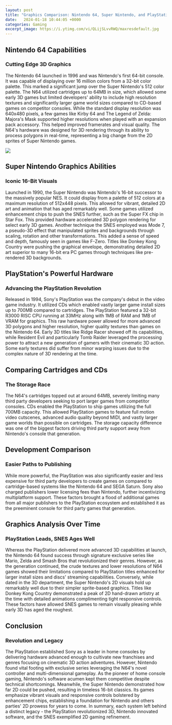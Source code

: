```yaml
---
layout: post
title: "Graphics Comparison: Nintendo 64, Super Nintendo, and PlayStation"
date:   2024-01-18 10:44:05 +0000
categories: Gaming
excerpt_image: https://i.ytimg.com/vi/QLijSLvvRWQ/maxresdefault.jpg
---
```


## Nintendo 64 Capabilities
### Cutting Edge 3D Graphics
The Nintendo 64 launched in 1996 and was Nintendo's first 64-bit console. It was capable of displaying over 16 million colors from a 32-bit color palette. This marked a significant jump over the Super Nintendo's 512 color palette. The N64 utilized cartridges up to 64MB in size, which allowed some early 3D games but limited developers' ability to include high resolution textures and significantly larger game world sizes compared to CD-based games on competitor consoles. 
While the standard display resolution was 640x480 pixels, a few games like Kirby 64 and The Legend of Zelda: Majora's Mask supported higher resolutions when played with an expansion pack accessory. This helped improved framerates and visual quality. The N64's hardware was designed for 3D rendering through its ability to process polygons in real-time, representing a big change from the 2D sprites of Super Nintendo games.

![](https://i.ytimg.com/vi/QLijSLvvRWQ/maxresdefault.jpg)
## Super Nintendo Graphics Abilities
### Iconic 16-Bit Visuals
Launched in 1990, the Super Nintendo was Nintendo's 16-bit successor to the massively popular NES. It could display from a palette of 512 colors at a maximum resolution of 512x448 pixels. This allowed for vibrant, detailed 2D art and animation that has aged remarkably well. Some games utilized enhancement chips to push the SNES further, such as the Super FX chip in Star Fox. This provided hardware accelerated 3D polygon rendering for select early 3D games. 
Another technique the SNES employed was Mode 7, a pseudo-3D effect that manipulated sprites and backgrounds through scaling, rotation and other transformations. This added a sense of speed and depth, famously seen in games like F-Zero. Titles like Donkey Kong Country were pushing the graphical envelope, demonstrating detailed 2D art superior to many 16-bit era PC games through techniques like pre-rendered 3D backgrounds.
## PlayStation's Powerful Hardware
### Advancing the PlayStation Revolution
Released in 1994, Sony's PlayStation was the company's debut in the video game industry. It utilized CDs which enabled vastly larger game install sizes up to 700MB compared to cartridges. The PlayStation featured a 32-bit R3000 RISC CPU running at 33MHz along with 1MB of RAM and 1MB of VRAM for graphics. 
This raw hardware power allowed for more advanced 3D polygons and higher resolution, higher quality textures than games on the Nintendo 64. Early 3D titles like Ridge Racer showed off its capabilities, while Resident Evil and particularly Tomb Raider leveraged the processing power to attract a new generation of gamers with their cinematic 3D action. Some early textures did suffer from minor warping issues due to the complex nature of 3D rendering at the time.
## Comparing Cartridges and CDs
### The Storage Race
The N64's cartridges topped out at around 64MB, severely limiting many third party developers seeking to port larger games from competitor consoles. CDs enabled the PlayStation to ship games utilizing the full 700MB capacity. This allowed PlayStation games to feature full motion video cutscenes, advanced audio quality beyond MIDI, and vastly larger game worlds than possible on cartridges. The storage capacity difference was one of the biggest factors driving third party support away from Nintendo's console that generation.
## Development Comparison  
### Easier Paths to Publishing 
While more powerful, the PlayStation was also significantly easier and less expensive for third party developers to create games on compared to cartridge-based systems like the Nintendo 64 and SEGA Saturn. Sony also charged publishers lower licensing fees than Nintendo, further incentivizing multiplatform support. These factors brought a flood of additional games from all major publishers to the PlayStation ecosystem and established it as the preeminent console for third party games that generation.
## Graphics Analysis Over Time
### PlayStation Leads, SNES Ages Well
Whereas the PlayStation delivered more advanced 3D capabilities at launch, the Nintendo 64 found success through signature exclusive series like Mario, Zelda and Smash Bros that revolutionized their genres. However, as the generation continued, the crude textures and lower resolutions of N64 games showed their limitations compared to PlayStation titles enhanced for larger install sizes and discs' streaming capabilities. 
Conversely, while dated in the 3D department, the Super Nintendo's 2D visuals hold up remarkably well due to their simpler sprite-based graphics. Titles like Donkey Kong Country demonstrated a peak of 2D hand-drawn artistry at the time with detailed animations complimenting tight responsive controls. These factors have allowed SNES games to remain visually pleasing while early 3D has aged the roughest.
## Conclusion 
### Revolution and Legacy
The PlayStation established Sony as a leader in home consoles by delivering hardware advanced enough to cultivate new franchises and genres focusing on cinematic 3D action adventures. However, Nintendo found vital footing with exclusive series leveraging the N64's novel controller and multi-dimensional gameplay. As the pioneer of home console gaming, Nintendo's software acumen kept them competitive despite technical shortcomings. 
Meanwhile, the Super Nintendo demonstrated how far 2D could be pushed, resulting in timeless 16-bit classics. Its games emphasize vibrant visuals and responsive controls bolstered by enhancement chips, establishing a foundation for Nintendo and others parties' 2D prowess for years to come. In summary, each system left behind a distinct legacy - the PlayStation revolutionized 3D, Nintendo innovated software, and the SNES exemplified 2D gaming refinement.